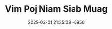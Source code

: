 ---
layout: movie-video-data
date: 2025-03-01 21:25:08 -0950
categories: movie

# Site Attributes
title: "Vim Poj Niam Siab Muag"
permalink: "/movie/Vim_Poj_Niam_Siab_Muag"

# Movie Attributes
synopsis: ""
producer: "Moonlight Production, Va Her"
director: ""
writer: ""
video_link: "https://youtu.be/UoN6GJPga9Q?si=Fb4q2Dz2C4yZfY0O"
genre: "Drama"
year: "2000"
release_type: "VHS"
storage: "Center for Hmong Studies"
thumbnail: "/assets/images/movie_thumbnails/Vim Poj Niam Siab Muag.jpeg"
publishing_company: "Moonlight Production"

# Sequels + Parts
base_movie: ""
total_parts: 
sequel: ""

# Movie Cast
cast:
- name: "Luj Yaj"
- name: "Vab Vaj"
- name: "Npheev Thoj"
- name: "Tshaus Hawj"
- name: "Txawj Nraug Xyooj"
---